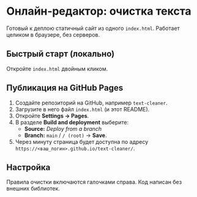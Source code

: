 
# Онлайн‑редактор: очистка текста

Готовый к деплою статичный сайт из одного `index.html`.
Работает целиком в браузере, без серверов.

## Быстрый старт (локально)
Откройте `index.html` двойным кликом.

## Публикация на GitHub Pages
1. Создайте репозиторий на GitHub, например `text-cleaner`.
2. Загрузите в него файл `index.html` (и этот README).
3. Откройте **Settings → Pages**.
4. В разделе **Build and deployment** выберите:  
   - **Source:** *Deploy from a branch*  
   - **Branch:** `main` / `/ (root)` → **Save**.
5. Через минуту страница будет доступна по адресу `https://<ваш_логин>.github.io/text-cleaner/`.

## Настройка
Правила очистки включаются галочками справа. Код написан без внешних библиотек.

